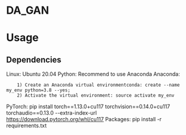 # DA_GAN


# Usage
## Dependencies
Linux: Ubuntu 20.04
Python: Recommend to use Anaconda
Anaconda:

        1) Create an Anaconda virtual environmentconda: create --name my_env python=3.8 --yes;
        2) Activate the virtual environment: source activate my_env
PyTorch: 
        pip install torch==1.13.0+cu117 torchvision==0.14.0+cu117 torchaudio==0.13.0 --extra-index-url https://download.pytorch.org/whl/cu117
Packages:
        pip install -r requirements.txt

